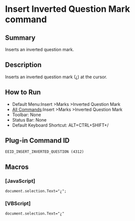 # Insert Inverted Question Mark command

## Summary

Inserts an inverted question mark.

## Description

Inserts an inverted question mark (¿) at the cursor.

## How to Run

- Default Menu:Insert \>Marks \>Inverted Question Mark
- [All Commands](../tools/all_commands):Insert \>Marks \>Inverted Question Mark
- Toolbar: None
- Status Bar: None
- Default Keyboard Shortcut: ALT+CTRL+SHIFT+/

## Plug-in Command ID

```
EEID_INSERT_INVERTED_QUESTION (4312)```

## Macros

### \[JavaScript\]

```
document.selection.Text="¿";
```

### \[VBScript\]

```
document.selection.Text="¿"
```
